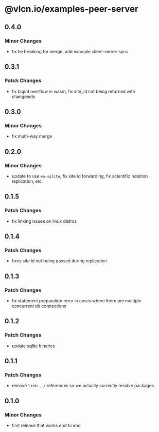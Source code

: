 # @vlcn.io/examples-peer-server

## 0.4.0

### Minor Changes

- fix tie breaking for merge, add example client-server sync

## 0.3.1

### Patch Changes

- fix bigint overflow in wasm, fix site_id not being returned with changesets

## 0.3.0

### Minor Changes

- fix multi-way merge

## 0.2.0

### Minor Changes

- update to use `wa-sqlite`, fix site id forwarding, fix scientific notation replication, etc.

## 0.1.5

### Patch Changes

- fix linking issues on linux distros

## 0.1.4

### Patch Changes

- fixes site id not being passed during replication

## 0.1.3

### Patch Changes

- fix statement preparation error in cases where there are multiple concurrent db connections

## 0.1.2

### Patch Changes

- update sqlite binaries

## 0.1.1

### Patch Changes

- remove `link:../` references so we actually correctly resolve packages

## 0.1.0

### Minor Changes

- first release that works end to end
